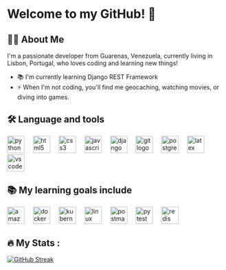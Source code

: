 # Welcome to my GitHub! 🚀

## 👩‍💻 About Me

I'm a passionate developer from Guarenas, Venezuela, currently living in Lisbon, Portugal, who loves coding and learning new things!  

- 📚 I'm currently learning Django REST Framework  
- ⚡ When I'm not coding, you'll find me geocaching, watching movies, or diving into games.  

## 🛠 Language and tools

<div align="left">
  <img src="https://cdn.jsdelivr.net/gh/devicons/devicon/icons/python/python-original.svg" height="40" alt="python logo" />
  <img width="12" />
  <img src="https://cdn.jsdelivr.net/gh/devicons/devicon/icons/html5/html5-original.svg" height="40" alt="html5 logo" />
  <img width="12" />
  <img src="https://cdn.jsdelivr.net/gh/devicons/devicon/icons/css3/css3-original.svg" height="40" alt="css3 logo" />
  <img width="12" />
  <img src="https://cdn.jsdelivr.net/gh/devicons/devicon/icons/javascript/javascript-original.svg" height="40" alt="javascript logo" />
  <img width="12" />
  <img src="https://cdn.simpleicons.org/django/092E20" height="40" alt="django logo" />
  <img width="12" />
  <img src="https://cdn.simpleicons.org/git/F05032" height="40" alt="git logo" />
  <img width="12" />
  <img src="https://cdn.simpleicons.org/postgresql/4169E1" height="40" alt="postgresql logo" />
  <img width="12" />
  <img src="https://skillicons.dev/icons?i=latex" height="40" alt="latex logo" />
  <img width="12" />
  <img src="https://cdn.jsdelivr.net/gh/devicons/devicon/icons/vscode/vscode-original.svg" height="40" alt="vscode logo" />
</div>

## 📚 My learning goals include

<div align="left">
  <img src="https://skillicons.dev/icons?i=aws" height="40" alt="amazonwebservices logo" />
  <img width="12" />
  <img src="https://cdn.simpleicons.org/docker/2496ED" height="40" alt="docker logo" />
  <img width="12" />
  <img src="https://skillicons.dev/icons?i=kubernetes" height="40" alt="kubernetes logo" />
  <img width="12" />
  <img src="https://cdn.jsdelivr.net/gh/devicons/devicon/icons/linux/linux-original.svg" height="40" alt="linux logo" />
  <img width="12" />
  <img src="https://cdn.simpleicons.org/postman/FF6C37" height="40" alt="postman logo" />
  <img width="12" />
  <img src="https://cdn.jsdelivr.net/gh/devicons/devicon/icons/pytest/pytest-original.svg" height="40" alt="pytest logo" />
  <img width="12" />
  <img src="https://cdn.jsdelivr.net/gh/devicons/devicon/icons/redis/redis-original.svg" height="40" alt="redis logo" />
</div>

## 🔥 My Stats :

[![GitHub Streak](https://streak-stats.demolab.com?user=YonaGonca&theme=highcontrast)](https://git.io/streak-stats)

